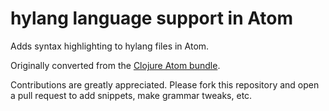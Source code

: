 # hylang language support in Atom

Adds syntax highlighting to hylang files in Atom.

Originally converted from the [Clojure Atom bundle](https://github.com/atom/language-clojure).

Contributions are greatly appreciated. Please fork this repository and open a pull request to add snippets, make grammar tweaks, etc.
